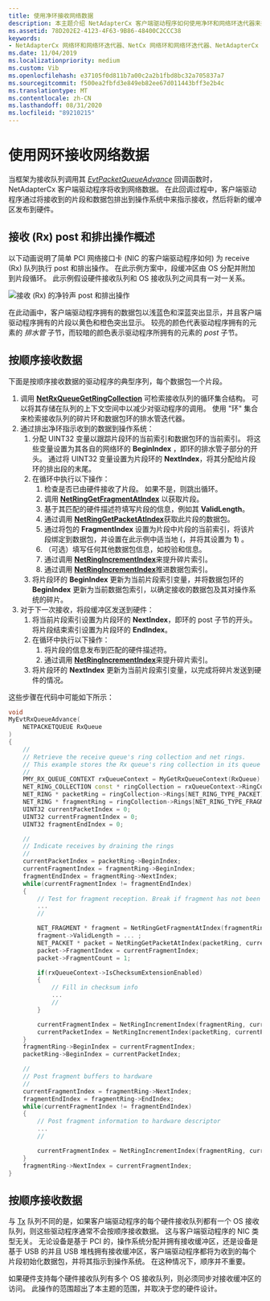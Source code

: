```yaml
---
title: 使用净环接收网络数据
description: 本主题介绍 NetAdapterCx 客户端驱动程序如何使用净环和网络环迭代器来接收网络数据。
ms.assetid: 78D202E2-4123-4F63-9B86-48400C2CCC38
keywords:
- NetAdapterCx 网络环和网络环迭代器、NetCx 网络环和网络环迭代器、NetAdapterCx PCI 设备网络环、NetAdapterCx 异步 i/o
ms.date: 11/04/2019
ms.localizationpriority: medium
ms.custom: Vib
ms.openlocfilehash: e37105f0d811b7a00c2a2b1fbd8bc32a705837a7
ms.sourcegitcommit: f500ea2fbfd3e849eb82ee67d011443bff3e2b4c
ms.translationtype: MT
ms.contentlocale: zh-CN
ms.lasthandoff: 08/31/2020
ms.locfileid: "89210215"
---
```

# <a name="receiving-network-data-with-net-rings"></a>使用网环接收网络数据

当框架为接收队列调用其 [*EvtPacketQueueAdvance*](/windows-hardware/drivers/ddi/netpacketqueue/nc-netpacketqueue-evt_packet_queue_advance) 回调函数时，NetAdapterCx 客户端驱动程序将收到网络数据。 在此回调过程中，客户端驱动程序通过将接收到的片段和数据包排出到操作系统中来指示接收，然后将新的缓冲区发布到硬件。

## <a name="receive-rx-post-and-drain-operation-overview"></a>接收 (Rx) post 和排出操作概述

以下动画说明了简单 PCI 网络接口卡 (NIC 的客户端驱动程序如何) 为 receive (Rx) 队列执行 post 和排出操作。 在此示例方案中，段缓冲区由 OS 分配并附加到片段循环。 此示例假设硬件接收队列和 OS 接收队列之间具有一对一关系。

![接收 (Rx) 的净铃声 post 和排出操作 ](images/net_ring_post_and_drain_operations_rx.gif "接收 (Rx) 的净铃声 post 和排出操作")

在此动画中，客户端驱动程序拥有的数据包以浅蓝色和深蓝突出显示，并且客户端驱动程序拥有的片段以黄色和橙色突出显示。 较亮的颜色代表驱动程序拥有的元素的 *排水管* 子节，而较暗的颜色表示驱动程序所拥有的元素的 *post* 子节。

## <a name="receiving-data-in-order"></a>按顺序接收数据

下面是按顺序接收数据的驱动程序的典型序列，每个数据包一个片段。

1. 调用 [**NetRxQueueGetRingCollection**](/windows-hardware/drivers/ddi/netrxqueue/nf-netrxqueue-netrxqueuegetringcollection) 可检索接收队列的循环集合结构。 可以将其存储在队列的上下文空间中以减少对驱动程序的调用。 使用 "环" 集合来检索接收队列的碎片环和数据包环的排水管迭代器。
2. 通过排出净环指示收到的数据到操作系统：
    1. 分配 UINT32 变量以跟踪片段环的当前索引和数据包环的当前索引。 将这些变量设置为其各自的网络环的 **BeginIndex** ，即环的排水管子部分的开头。 通过将 UINT32 变量设置为片段环的 **NextIndex**，将其分配给片段环的排出段的末尾。
    2. 在循环中执行以下操作：
        1. 检查是否已由硬件接收了片段。 如果不是，则跳出循环。
        2. 调用 [**NetRingGetFragmentAtIndex**](/windows-hardware/drivers/ddi/ring/nf-ring-netringgetpacketatindex) 以获取片段。
        3. 基于其匹配的硬件描述符填写片段的信息，例如其 **ValidLength**。
        4. 通过调用 [**NetRingGetPacketAtIndex**](/windows-hardware/drivers/ddi/ring/nf-ring-netringgetpacketatindex)获取此片段的数据包。
        5. 通过将包的 **FragmentIndex** 设置为片段中片段的当前索引，将该片段绑定到数据包，并设置在此示例中适当地 (，并将其设置为 **1**) 。 
        6. （可选）填写任何其他数据包信息，如校验和信息。
        7. 通过调用  [**NetRingIncrementIndex**](/windows-hardware/drivers/ddi/ring/nf-ring-netringincrementindex)来提升碎片索引。
        7. 通过调用  [**NetRingIncrementIndex**](/windows-hardware/drivers/ddi/ring/nf-ring-netringincrementindex)推进数据包索引。
    3. 将片段环的 **BeginIndex** 更新为当前片段索引变量，并将数据包环的 **BeginIndex** 更新为当前数据包索引，以确定接收的数据包及其对操作系统的碎片。
3. 对于下一次接收，将段缓冲区发送到硬件：    
    1. 将当前片段索引设置为片段环的 **NextIndex**，即环的 post 子节的开头。 将片段结束索引设置为片段环的 **EndIndex**。
    2. 在循环中执行以下操作：
        1. 将片段的信息发布到匹配的硬件描述符。
        2. 通过调用  [**NetRingIncrementIndex**](/windows-hardware/drivers/ddi/ring/nf-ring-netringincrementindex)来提升碎片索引。
    3. 将片段环的 **NextIndex** 更新为当前片段索引变量，以完成将碎片发送到硬件的情况。

这些步骤在代码中可能如下所示：

```cpp
void
MyEvtRxQueueAdvance(
    NETPACKETQUEUE RxQueue
)
{
    //
    // Retrieve the receive queue's ring collection and net rings. 
    // This example stores the Rx queue's ring collection in its queue context space.
    //
    PMY_RX_QUEUE_CONTEXT rxQueueContext = MyGetRxQueueContext(RxQueue);
    NET_RING_COLLECTION const * ringCollection = rxQueueContext->RingCollection;
    NET_RING * packetRing = ringCollection->Rings[NET_RING_TYPE_PACKET];
    NET_RING * fragmentRing = ringCollection->Rings[NET_RING_TYPE_FRAGMENT];
    UINT32 currentPacketIndex = 0;
    UINT32 currentFragmentIndex = 0;
    UINT32 fragmentEndIndex = 0;

    //
    // Indicate receives by draining the rings
    //
    currentPacketIndex = packetRing->BeginIndex;
    currentFragmentIndex = fragmentRing->BeginIndex;
    fragmentEndIndex = fragmentRing->NextIndex;
    while(currentFragmentIndex != fragmentEndIndex)
    {
        // Test for fragment reception. Break if fragment has not been received.
        ...
        //

        NET_FRAGMENT * fragment = NetRingGetFragmentAtIndex(fragmentRing, currentFragmentIndex);
        fragment->ValidLength = ... ;
        NET_PACKET * packet = NetRingGetPacketAtIndex(packetRing, currentPacketIndex);
        packet->FragmentIndex = currentFragmentIndex;
        packet->FragmentCount = 1;

        if(rxQueueContext->IsChecksumExtensionEnabled)
        {
            // Fill in checksum info
            ...
            //
        }        

        currentFragmentIndex = NetRingIncrementIndex(fragmentRing, currentFragmentIndex);
        currentPacketIndex = NetRingIncrementIndex(packetRing, currentPacketIndex);
    }
    fragmentRing->BeginIndex = currentFragmentIndex;
    packetRing->BeginIndex = currentPacketIndex;

    //
    // Post fragment buffers to hardware
    //
    currentFragmentIndex = fragmentRing->NextIndex;
    fragmentEndIndex = fragmentRing->EndIndex;
    while(currentFragmentIndex != fragmentEndIndex)
    {
        // Post fragment information to hardware descriptor
        ...
        //

        currentFragmentIndex = NetRingIncrementIndex(fragmentRing, currentFragmentIndex);
    }
    fragmentRing->NextIndex = currentFragmentIndex;
}
```

## <a name="receiving-data-out-of-order"></a>按顺序接收数据

与 [Tx](sending-network-data-with-net-rings.md) 队列不同的是，如果客户端驱动程序的每个硬件接收队列都有一个 OS 接收队列，则这些驱动程序通常不会按顺序接收数据。 这与客户端驱动程序的 NIC 类型无关。 无论设备是基于 PCI 的，操作系统分配并拥有接收缓冲区，还是设备是基于 USB 的并且 USB 堆栈拥有接收缓冲区，客户端驱动程序都将为收到的每个片段初始化数据包，并将其指示到操作系统。 在这种情况下，顺序并不重要。

如果硬件支持每个硬件接收队列有多个 OS 接收队列，则必须同步对接收缓冲区的访问。 此操作的范围超出了本主题的范围，并取决于您的硬件设计。